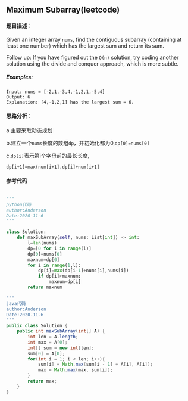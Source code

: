 ## Maximum Subarray(leetcode)

#### 题目描述：
Given an integer array `nums`, find the contiguous subarray (containing at least one number) which has the largest sum and return its sum.

Follow up: If you have figured out the `O(n)` solution, try coding another solution using the divide and conquer approach, which is more subtle.

##### Examples:
```
Input: nums = [-2,1,-3,4,-1,2,1,-5,4]
Output: 6
Explanation: [4,-1,2,1] has the largest sum = 6.
```


#### 思路分析：
a.主要采取动态规划

b.建立一个`nums`长度的数组`dp`，并初始化都为0,`dp[0]=nums[0]`

c.`dp[i]`表示第i个字母前的最长长度,  

`dp[i+1]=max(num[i+1],dp[i]+num[i+1]`


#### 参考代码

```python

"""
python代码
author:Anderson
Date:2020-11-6
"""

class Solution:
    def maxSubArray(self, nums: List[int]) -> int:
        l=len(nums)
        dp=[0 for i in range(l)]
        dp[0]=nums[0]
        maxnum=dp[0]
        for i in range(1,l):
            dp[i]=max(dp[i-1]+nums[i],nums[i])
            if dp[i]>maxnum:
                maxnum=dp[i]
        return maxnum


```

```java
"""
java代码
author:Anderson
Date:2020-11-6
"""
public class Solution {
    public int maxSubArray(int[] A) {
    	int len = A.length;
    	int max = A[0];
    	int[] sum = new int[len];
    	sum[0] = A[0];
    	for(int i = 1; i < len; i++){
    		sum[i] = Math.max(sum[i - 1] + A[i], A[i]); 
    		max = Math.max(max, sum[i]);
    	}
    	return max;
    }
}


```

